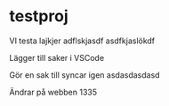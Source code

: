 # testproj
VI testa
lajkjer
adflskjasdf
asdfkjaslökdf

Lägger till saker i VSCode

Gör en sak till syncar igen
asdasdasdasd

Ändrar på webben 1335
